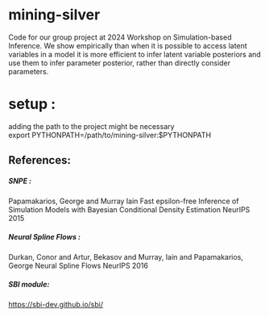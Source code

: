 # mining-silver
Code for our group project at 2024 Workshop on Simulation-based Inference. 
We show empirically than when it is possible to access latent variables in a model it is more efficient to infer latent variable posteriors and use them to infer parameter posterior, rather than directly consider parameters.

# setup :
adding the path to the project might be necessary  
export PYTHONPATH=/path/to/mining-silver:$PYTHONPATH

## References: 
##### SNPE : 
 Papamakarios, George and Murray Iain
 Fast epsilon-free Inference of Simulation Models with Bayesian Conditional Density Estimation
 NeurIPS 2015

##### Neural Spline Flows : 
  Durkan, Conor and Artur, Bekasov and Murray, Iain and Papamakarios, George
  Neural Spline Flows
  NeurIPS 2016

##### SBI module: 
  https://sbi-dev.github.io/sbi/
